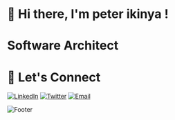 # 👋 Hi there, I'm peter ikinya !

# Software Architect


# 🤝 Let's Connect

[![LinkedIn](https://img.shields.io/badge/LinkedIn-0077B5?style=flat-square&logo=linkedin&logoColor=white)](https://linkedin.com/in/peterikinya)
[![Twitter](https://img.shields.io/badge/Twitter-1DA1F2?style=flat-square&logo=twitter&logoColor=white)](https://twitter.com/ikinya_peter)
[![Email](https://img.shields.io/badge/Email-D14836?style=flat-square&logo=gmail&logoColor=white)](mailto:ikinyapeter93@gmail.com)

![Footer](https://user-images.githubusercontent.com/your-image-link.gif)
